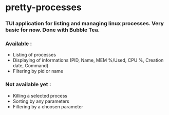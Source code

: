 # pretty-processes

### TUI application for listing and managing linux processes. Very basic for now. Done with Bubble Tea.

### Available :
  - Listing of processes
  - Displaying of informations (PID, Name, MEM %/Used, CPU %, Creation date, Command)
  - Filtering by pid or name

### Not available yet :
  - Killing a selected process
  - Sorting by any parameters
  - Filtering by a choosen parameter
